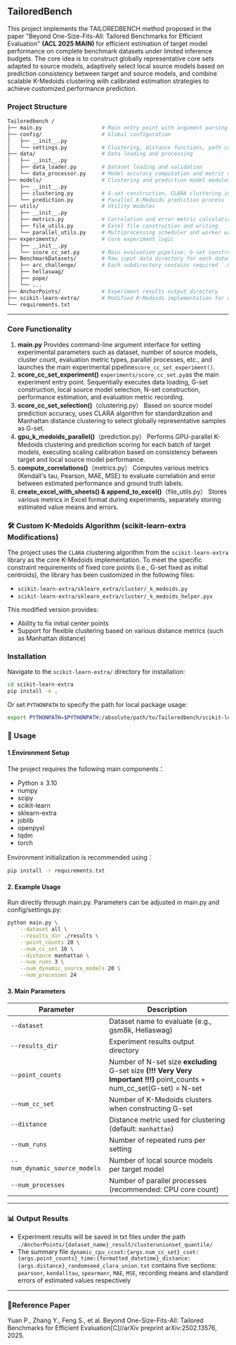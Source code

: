 ## TailoredBench

This project implements the TAILOREDBENCH method proposed in the paper "Beyond One-Size-Fits-All: Tailored Benchmarks for Efficient Evaluation" **(ACL 2025 MAIN)** for efficient estimation of target model performance on complete benchmark datasets under limited inference budgets. The core idea is to construct globally representative core sets adapted to source models, adaptively select local source models based on prediction consistency between target and source models, and combine scalable K-Medoids clustering with calibrated estimation strategies to achieve customized performance prediction.

### Project Structure

```bash
Tailoredbench /
├── main.py                   # Main entry point with argument parsing and experiment scheduling
├── config/                   # Global configuration
│   ├── __init__.py
│   └── settings.py           # Clustering, distance functions, path configurations, etc.
├── data/                     # Data loading and processing
│   ├── __init__.py
│   ├── data_loader.py        # Dataset loading and validation
│   └── data_processor.py     # Model accuracy computation and metric conversion
├── models/                   # Clustering and prediction model modules
│   ├── __init__.py
│   ├── clustering.py         # G-set construction, CLARA clustering implementation
│   └── prediction.py         # Parallel K-Medoids prediction process
├── utils/                    # Utility modules
│   ├── __init__.py
│   ├── metrics.py            # Correlation and error metric calculation functions
│   ├── file_utils.py         # Excel file construction and writing
│   └── parallel_utils.py     # Multiprocessing scheduler and worker wrapper
├── experiments/              # Core experiment logic
│   ├── __init__.py
│   └── score_cc_set.py       # Main evaluation pipeline: G-set construction, N-set clustering, performance estimation
├── BenchmarkDatasets/        # Raw input data directory for each dataset
│   ├── arc_challenge/        # Each subdirectory contains required `.npy` files for corresponding dataset
│   ├── hellaswag/
│   ├── pope/
│   └── ...
├── AnchorPoints/             # Experiment results output directory
├── scikit-learn-extra/       # Modified K-Medoids implementation for efficient clustering under fixed core set conditions
└── requirements.txt
```

------

###  Core Functionality

1. **main.py**
    Provides command-line argument interface for setting experimental parameters such as dataset, number of source models, cluster count, evaluation metric types, parallel processes, etc., and launches the main experimental pipeline`score_cc_set_experiment()`.
2. **score_cc_set_experiment()**
    `experiments/score_cc_set.py`as the main experiment entry point. Sequentially executes data loading, G-set construction, local source model selection, N-set construction, performance estimation, and evaluation metric recording.
3. **score_cc_set_selection()**（clustering.py）
    Based on source model prediction accuracy, uses CLARA algorithm for standardization and Manhattan distance clustering to select globally representative samples as G-set.
4. **gpu_k_medoids_parallel()**（prediction.py）
    Performs GPU-parallel K-Medoids clustering and prediction scoring for each batch of target models, executing scaling calibration based on consistency between target and local source model performance.
5. **compute_correlations()**（metrics.py）
    Computes various metrics (Kendall's tau, Pearson, MAE, MSE) to evaluate correlation and error between estimated performance and ground truth labels.
6. **create_excel_with_sheets() & append_to_excel()**（file_utils.py）
    Stores various metrics in Excel format during experiments, separately storing estimated value means and errors.

### 🛠️ Custom K-Medoids Algorithm (scikit-learn-extra Modifications)

The project uses the `CLARA` clustering algorithm from the `scikit-learn-extra` library as the core K-Medoids implementation. To meet the specific constraint requirements of fixed core points (i.e., G-set fixed as initial centroids), the library has been customized in the following files:

- `scikit-learn-extra/sklearn_extra/cluster/_k_medoids.py`
- `scikit-learn-extra/sklearn_extra/cluster/_k_medoids_helper.pyx`

This modified version provides:

- Ability to fix initial center points
- Support for flexible clustering based on various distance metrics (such as Manhattan distance)

### Installation

Navigate to the `scikit-learn-extra/` directory for installation:

```bash
cd scikit-learn-extra
pip install -e .
```

Or set `PYTHONPATH` to specify the path for local package usage:

```bash
export PYTHONPATH=$PYTHONPATH:/absolute/path/to/Tailoredbench/scikit-learn-extra
```

### 🧪 Usage

#### 1.Environment Setup

The project requires the following main components：

- Python ≥ 3.10
- numpy
- scipy
- scikit-learn
- sklearn-extra
- joblib
- openpyxl
- tqdm
- torch

Environment initialization is recommended using：

```bash
pip install -r requirements.txt
```

#### 2.  Example Usage

Run directly through main.py. Parameters can be adjusted in main.py and config/settings.py:

```bash
python main.py \
    --dataset all \
    --results_dir ./results \
    --point_counts 20 \
    --num_cc_set 10 \
    --distance manhattan \
    --num_runs 3 \
    --num_dynamic_source_models 20 \
    --num_processes 24
```

#### 3. Main Parameters

| Parameter                     | Description                                                   |
| ----------------------------- | ----------------------------------------------------------    |
| `--dataset`                   | Dataset name to evaluate (e.g., gsm8k, Hellaswag)             |
| `--results_dir`               | Experiment results output directory                           |
| `--point_counts`              | Number of N-set size **excluding** G-set size **(!!! Very Very Important !!!)** point_counts + num_cc_set(G-set) = N-set|
| `--num_cc_set`                | Number of K-Medoids clusters when constructing G-set          |
| `--distance`                  | Distance metric used for clustering (default: `manhattan`)    |
| `--num_runs`                  | Number of repeated runs per setting                           |
| `--num_dynamic_source_models` | Number of local source models per target model                |
| `--num_processes`             | Number of parallel processes (recommended: CPU core count)    |

------

### 📊 Output Results

- Experiment results will be saved in txt files under the path `./AnchorPoints/{dataset_name}_result/clusterunionset_quantile/`
- The summary file `dynamic_cpu_ccset:{args.num_cc_set}_cset:{args.point_counts}_time:{formatted_datetime}_distance:{args.distance}_randomseed_clara_union.txt` contains five sections: `pearsonr`, `kendalltau`, `spearmanr`, `MAE`, `MSE`, recording means and standard errors of estimated values respectively

------

### 📎Reference Paper

Yuan P., Zhang Y., Feng S., et al. Beyond One-Size-Fits-All: Tailored Benchmarks for Efficient Evaluation[C]//arXiv preprint arXiv:2502.13576, 2025.